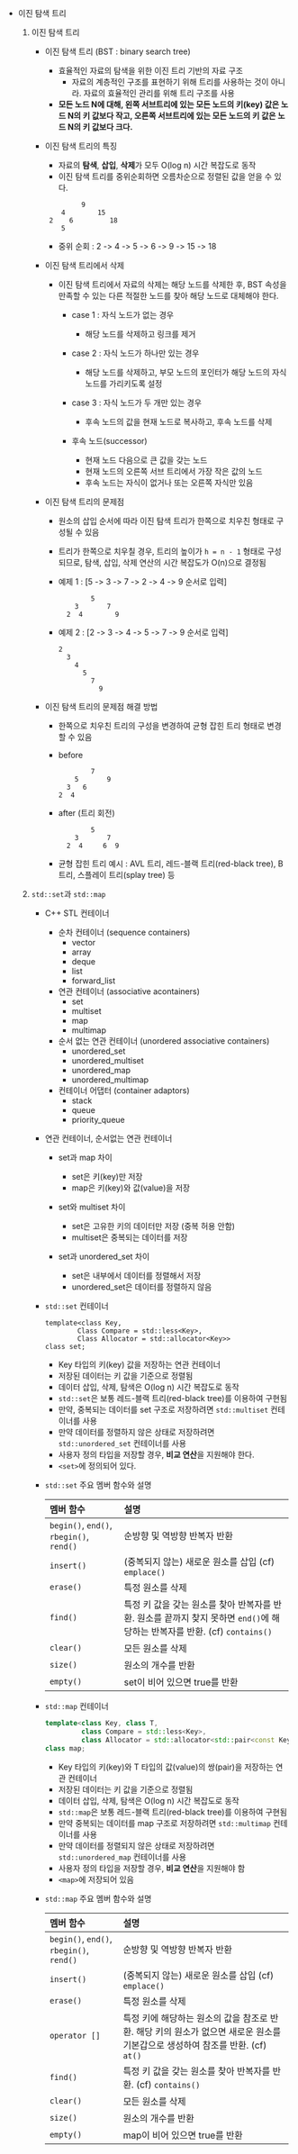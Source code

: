 - 이진 탐색 트리
	1. 이진 탐색 트리
		- 이진 탐색 트리 (BST : binary search tree)
			- 효율적인 자료의 탐색을 위한 이진 트리 기반의 자료 구조
				- 자료의 계층적인 구조를 표현하기 위해 트리를 사용하는 것이 아니라. 자료의 효율적인 관리를 위해 트리 구조를 사용
			- **모든 노드 N에 대해, 왼쪽 서브트리에 있는 모든 노드의 키(key) 값은 노드 N의 키 값보다 작고, 오른쪽 서브트리에 있는 모든 노드의 키 값은 노드 N의 키 값보다 크다.**

		- 이진 탐색 트리의 특징
			- 자료의 **탐색**, **삽입**, **삭제**가 모두 O(log n) 시간 복잡도로 동작
			- 이진 탐색 트리를 중위순회하면 오름차순으로 정렬된 값을 얻을 수 있다.

			```
					 9
				4		 15
			 2	  6			18
				5
			```

			- 중위 순회 : 2 -> 4 -> 5 -> 6 -> 9 -> 15 -> 18
		
		- 이진 탐색 트리에서 삭제
			- 이진 탐색 트리에서 자료의 삭제는 해당 노드를 삭제한 후, BST 속성을 만족할 수 있는 다른 적절한 노드를 찾아 해당 노드로 대체해야 한다.
				- case 1 : 자식 노드가 없는 경우
					- 해당 노드를 삭제하고 링크를 제거
				- case 2 : 자식 노드가 하나만 있는 경우
					 - 해당 노드를 삭제하고, 부모 노드의 포인터가 해당 노드의 자식 노드를 가리키도록 설정
				- case 3 : 자식 노드가 두 개만 있는 경우
					- 후속 노드의 값을 현재 노드로 복사하고, 후속 노드를 삭제

				- 후속 노드(successor)
					- 현재 노드 다음으로 큰 값을 갖는 노드 
					- 현재 노드의 오른쪽 서브 트리에서 가장 작은 값의 노드
					- 후속 노드는 자식이 없거나 또는 오른쪽 자식만 있음

		- 이진 탐색 트리의 문제점
			- 원소의 삽입 순서에 따라 이진 탐색 트리가 한쪽으로 치우친 형태로 구성될 수 있음
			- 트리가 한쪽으로 치우칠 경우, 트리의 높이가 ```h = n - 1``` 형태로 구성되므로, 탐색, 삽입, 삭제 연산의 시간 복잡도가 O(n)으로 결정됨

			- 예제 1 : [5 -> 3 -> 7 -> 2 -> 4 -> 9 순서로 입력]
				```
						5
					3		7
				  2  4		  9
				```

			- 예제 2 : [2 -> 3 -> 4 -> 5 -> 7 -> 9 순서로 입력]
				```
				2
				  3
				    4
					  5
					    7
						  9
				```

		- 이진 탐색 트리의 문제점 해결 방법
			- 한쪽으로 치우친 트리의 구성을 변경하여 균형 잡힌 트리 형태로 변경할 수 있음

			- before
				
				```
						7
					5		9
				  3   6
				2  4
				```

			- after (트리 회전)
				
				```
						5
					3		7
				  2  4	   6  9
				```

			- 균형 잡힌 트리 예시 : AVL 트리, 레드-블랙 트리(red-black tree), B 트리, 스플레이 트리(splay tree) 등
					

	2. ```std::set```과 ```std::map```
		- C++ STL 컨테이너
			- 순차 컨테이너 (sequence containers)
				- vector
				- array
				- deque
				- list
				- forward_list
			- 연관 컨테이너 (associative acontainers)
				- set
				- multiset
				- map
				- multimap
			- 순서 없는 연관 컨테이너 (unordered associative containers)
				- unordered_set
				- unordered_multiset
				- unordered_map
				- unordered_multimap
			- 컨테이너 어댑터 (container adaptors)
				- stack
				- queue
				- priority_queue

		- 연관 컨테이너, 순서없는 연관 컨테이너
			- set과 map 차이
				- set은 키(key)만 저장
				- map은 키(key)와 값(value)을 저장

			- set와 multiset 차이
				- set은 고유한 키의 데이터만 저장 (중복 허용 안함)
				- multiset은 중복되는 데이터를 저장

			- set과 unordered_set 차이
				- set은 내부에서 데이터를 정렬해서 저장
				- unordered_set은 데이터를 정렬하지 않음

		- ```std::set``` 컨테이너
			```
			template<class Key,
					Class Compare = std::less<Key>,
					Class Allocator = std::allocator<Key>>
			class set;
			```

			- Key 타입의 키(key) 값을 저장하는 연관 컨테이너
			- 저장된 데이터는 키 값을 기준으로 정렬됨
			- 데이터 삽입, 삭제, 탐색은 O(log n) 시간 복잡도로 동작
			- ```std::set```은 보통 레드-블랙 트리(red-black tree)를 이용하여 구현됨
			- 만약, 중복되는 데이터를 set 구조로 저장하려면 ```std::multiset``` 컨테이너를 사용
			- 만약 데이터를 정렬하지 않은 상태로 저장하려면 ```std::unordered_set``` 컨테이너를 사용
			- 사용자 정의 타입을 저장할 경우, **비교 연산**을 지원해야 한다.
			- ```<set>```에 정의되어 있다.

		- ```std::set``` 주요 멤버 함수와 설명
			
			|멤버 함수 | 설명|
			|:----|:----|
			|```begin()```, ```end()```, ```rbegin()```, ```rend()```|순방향 및 역방향 반복자 반환|
			|```insert()```|(중복되지 않는) 새로운 원소를 삽입 (cf) ```emplace()```|
			|```erase()```|특정 원소를 삭제|
			|```find()```|특정 키 값을 갖는 원소를 찾아 반복자를 반환. 원소를 끝까지 찾지 못하면 ```end()```에 해당하는 반복자를 반환. (cf) ```contains()```|
			|```clear()```|모든 원소를 삭제|
			|```size()```|원소의 개수를 반환|
			|```empty()```|set이 비어 있으면 true를 반환|


		- ```std::map``` 컨테이너
			
			```C++
		    template<class Key, class T,
		             class Compare = std::less<Key>,
					 class Allocator = std::allocator<std::pair<const Key, T>>>
			class map;
			```

			- Key 타입의 키(key)와 T 타입의 값(value)의 쌍(pair)을 저장하는 연관 컨테이너
			- 저장된 데이터는 키 값을 기준으로 정렬됨
			- 데이터 삽입, 삭제, 탐색은 O(log n) 시간 복잡도로 동작
			- ```std::map```은 보통 레드-블랙 트리(red-black tree)를 이용하여 구현됨
			- 만약 중복되는 데이터를 map 구조로 저장하려면 ```std::multimap``` 컨테이너를 사용
			- 만약 데이터를 정렬되지 않은 상태로 저장하려면 ```std::unordered_map``` 컨테이너를 사용
			- 사용자 정의 타입을 저장할 경우, **비교 연산**을 지원해야 함
			- ```<map>```에 저장되어 있음

		- ```std::map``` 주요 멤버 함수와 설명
			
			|멤버 함수|설명|
			|:---|:---|
			|```begin()```, ```end()```, ```rbegin()```, ```rend()```|순방향 및 역방향 반복자 반환|
			|```insert()```|(중복되지 않는) 새로운 원소를 삽입 (cf) ```emplace()```|
			|```erase()```|특정 원소를 삭제|
			|```operator []```|특정 키에 해당하는 원소의 값을 참조로 반환. 해당 키의 원소가 없으면 새로운 원소를 기본갑으로 생성하여 참조를 반환. (cf) ```at()```|
			|```find()```|특정 키 값을 갖는 원소를 찾아 반복자를 반환. (cf) ```contains()```|
			|```clear()```|모든 원소를 삭제|
			|```size()```|원소의 개수를 반환|
			|```empty()```|map이 비어 있으면 true를 반환|


